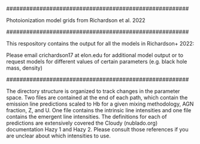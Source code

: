 #######################################################

Photoionization model grids from Richardson et al. 2022

#######################################################

This respository contains the output for all the models in Richardson+ 2022:

Please email crichardson17 at elon.edu for additional model output or to request
models for different values of certain parameters (e.g. black hole mass, density)

#######################################################

The directory structure is organized to track changes in the parameter space.
Two files are contained at the end of each path, which contain the emission
line predictions scaled to Hb for a given mixing methodology, AGN fraction,
Z, and U. One file contains the intrinsic line intensities and one file 
contains the emergent line intensities. The definitions for each of predictions 
are extensively covered the Cloudy (nublado.org) documentation Hazy 1 and 
Hazy 2. Please consult those references if you are unclear about which 
intensities to use.

